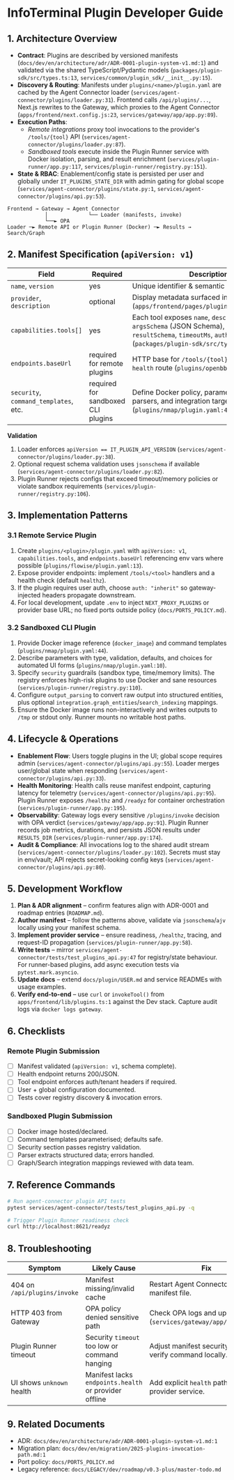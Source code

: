 # InfoTerminal Plugin Developer Guide

## 1. Architecture Overview
- **Contract**: Plugins are described by versioned manifests (`docs/dev/en/architecture/adr/ADR-0001-plugin-system-v1.md:1`) and validated via the shared TypeScript/Pydantic models (`packages/plugin-sdk/src/types.ts:13`, `services/common/plugin_sdk/__init__.py:15`).
- **Discovery & Routing**: Manifests under `plugins/<name>/plugin.yaml` are cached by the Agent Connector loader (`services/agent-connector/plugins/loader.py:31`). Frontend calls `/api/plugins/...`, Next.js rewrites to the Gateway, which proxies to the Agent Connector (`apps/frontend/next.config.js:23`, `services/gateway/app/app.py:89`).
- **Execution Paths**:
  - *Remote integrations* proxy tool invocations to the provider's `/tools/{tool}` API (`services/agent-connector/plugins/loader.py:87`).
  - *Sandboxed tools* execute inside the Plugin Runner service with Docker isolation, parsing, and result enrichment (`services/plugin-runner/app.py:117`, `services/plugin-runner/registry.py:151`).
- **State & RBAC**: Enablement/config state is persisted per user and globally under `IT_PLUGINS_STATE_DIR` with admin gating for global scope (`services/agent-connector/plugins/state.py:1`, `services/agent-connector/plugins/api.py:53`).

```
Frontend → Gateway → Agent Connector
            │             └── Loader (manifests, invoke)
            └──► OPA
Loader ─► Remote API or Plugin Runner (Docker) ─► Results → Search/Graph
```

## 2. Manifest Specification (`apiVersion: v1`)
| Field | Required | Description |
|-------|----------|-------------|
| `name`, `version` | yes | Unique identifier & semantic version. |
| `provider`, `description` | optional | Display metadata surfaced in UI (`apps/frontend/pages/plugins/index.tsx:131`). |
| `capabilities.tools[]` | yes | Each tool exposes `name`, `description`, `argsSchema` (JSON Schema), optional `resultSchema`, `timeoutMs`, `auth`, `permissions` (`packages/plugin-sdk/src/types.ts:3`). |
| `endpoints.baseUrl` | required for remote plugins | HTTP base for `/tools/{tool}` and optional `health` route (`plugins/openbb/plugin.yaml:13`). |
| `security`, `command_templates`, etc. | required for sandboxed CLI plugins | Define Docker policy, parameter validation, parsers, and integration targets (`plugins/nmap/plugin.yaml:41`). |

**Validation**
1. Loader enforces `apiVersion == IT_PLUGIN_API_VERSION` (`services/agent-connector/plugins/loader.py:38`).
2. Optional request schema validation uses `jsonschema` if available (`services/agent-connector/plugins/loader.py:82`).
3. Plugin Runner rejects configs that exceed timeout/memory policies or violate sandbox requirements (`services/plugin-runner/registry.py:106`).

## 3. Implementation Patterns
### 3.1 Remote Service Plugin
1. Create `plugins/<plugin>/plugin.yaml` with `apiVersion: v1`, `capabilities.tools`, and `endpoints.baseUrl` referencing env vars where possible (`plugins/flowise/plugin.yaml:13`).
2. Expose provider endpoints: implement `/tools/<tool>` handlers and a health check (default `healthz`).
3. If the plugin requires user auth, choose `auth: "inherit"` so gateway-injected headers propagate downstream.
4. For local development, update `.env` to inject `NEXT_PROXY_PLUGINS` or provider base URL; no fixed ports outside policy (`docs/PORTS_POLICY.md`).

### 3.2 Sandboxed CLI Plugin
1. Provide Docker image reference (`docker_image`) and command templates (`plugins/nmap/plugin.yaml:44`).
2. Describe parameters with type, validation, defaults, and choices for automated UI forms (`plugins/nmap/plugin.yaml:10`).
3. Specify `security` guardrails (sandbox type, time/memory limits). The registry enforces high-risk plugins to use Docker and sane resources (`services/plugin-runner/registry.py:110`).
4. Configure `output_parsing` to convert raw output into structured entities, plus optional `integration.graph_entities`/`search_indexing` mappings.
5. Ensure the Docker image runs non-interactively and writes outputs to `/tmp` or stdout only. Runner mounts no writable host paths.

## 4. Lifecycle & Operations
- **Enablement Flow**: Users toggle plugins in the UI; global scope requires admin (`services/agent-connector/plugins/api.py:55`). Loader merges user/global state when responding (`services/agent-connector/plugins/api.py:33`).
- **Health Monitoring**: Health calls reuse manifest endpoint, capturing latency for telemetry (`services/agent-connector/plugins/api.py:95`). Plugin Runner exposes `/healthz` and `/readyz` for container orchestration (`services/plugin-runner/app.py:195`).
- **Observability**: Gateway logs every sensitive `/plugins/invoke` decision with OPA verdict (`services/gateway/app/app.py:91`). Plugin Runner records job metrics, durations, and persists JSON results under `RESULTS_DIR` (`services/plugin-runner/app.py:174`).
- **Audit & Compliance**: All invocations log to the shared audit stream (`services/agent-connector/plugins/loader.py:102`). Secrets must stay in env/vault; API rejects secret-looking config keys (`services/agent-connector/plugins/api.py:80`).

## 5. Development Workflow
1. **Plan & ADR alignment** – confirm features align with ADR-0001 and roadmap entries (`ROADMAP.md`).
2. **Author manifest** – follow the patterns above, validate via `jsonschema`/`ajv` locally using your manifest schema.
3. **Implement provider service** – ensure readiness, `/healthz`, tracing, and request-ID propagation (`services/plugin-runner/app.py:58`).
4. **Write tests** – mirror `services/agent-connector/tests/test_plugins_api.py:47` for registry/state behaviour. For runner-based plugins, add async execution tests via `pytest.mark.asyncio`.
5. **Update docs** – extend `docs/plugin/USER.md` and service READMEs with usage examples.
6. **Verify end-to-end** – use `curl` or `invokeTool()` from `apps/frontend/lib/plugins.ts:1` against the Dev stack. Capture audit logs via `docker logs gateway`.

## 6. Checklists
### Remote Plugin Submission
- [ ] Manifest validated (`apiVersion: v1`, schema complete).
- [ ] Health endpoint returns 200/JSON.
- [ ] Tool endpoint enforces auth/tenant headers if required.
- [ ] User + global configuration documented.
- [ ] Tests cover registry discovery & invocation errors.

### Sandboxed Plugin Submission
- [ ] Docker image hosted/declared.
- [ ] Command templates parameterised; defaults safe.
- [ ] Security section passes registry validation.
- [ ] Parser extracts structured data; errors handled.
- [ ] Graph/Search integration mappings reviewed with data team.

## 7. Reference Commands
```bash
# Run agent-connector plugin API tests
pytest services/agent-connector/tests/test_plugins_api.py -q

# Trigger Plugin Runner readiness check
curl http://localhost:8621/readyz
```

## 8. Troubleshooting
| Symptom | Likely Cause | Fix |
|---------|--------------|-----|
| 404 on `/api/plugins/invoke` | Manifest missing/invalid cache | Restart Agent Connector or touch manifest file. |
| HTTP 403 from Gateway | OPA policy denied sensitive path | Check OPA logs and update policy (`services/gateway/app/app.py:89`). |
| Plugin Runner timeout | Security `timeout` too low or command hanging | Adjust manifest security block; verify command locally. |
| UI shows `unknown` health | Manifest lacks `endpoints.health` or provider offline | Add explicit `health` path or restore provider service. |

## 9. Related Documents
- ADR: `docs/dev/en/architecture/adr/ADR-0001-plugin-system-v1.md:1`
- Migration plan: `docs/dev/en/migration/2025-plugins-invocation-path.md:1`
- Port policy: `docs/PORTS_POLICY.md`
- Legacy reference: `docs/LEGACY/dev/roadmap/v0.3-plus/master-todo.md`
